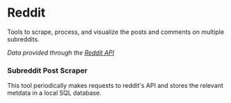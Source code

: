 # Reddit
Tools to scrape, process, and visualize the posts and comments on multiple subreddits.

*Data provided through the [Reddit API](https://www.reddit.com/wiki/api)*

### Subreddit Post Scraper

This tool periodically makes requests to reddit's API and stores the relevant metdata in a local SQL database.

